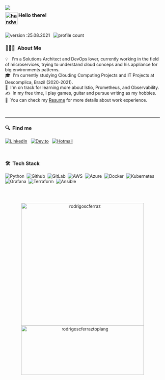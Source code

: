<img align="left" src="https://media.giphy.com/media/EE2w3QhJ1kpEBhMPbF/giphy.gif" />

### <img alt="handwavegif" src="https://user-images.githubusercontent.com/39513876/112366216-8cfe7400-8cfe-11eb-8116-7d3dbae20e97.gif" width='40' align="left"/> Hello there! 
<br>


![version :25.08.2021](https://img.shields.io/badge/version-29.06.2021-informational) &nbsp;
![profile count](https://komarev.com/ghpvc/?username=rodrigoscferraz&color=red)&nbsp;


### 👨🏻‍💻 &nbsp;About Me

💡 &nbsp; I'm a Solutions Architect and DevOps lover, currently working in the field of microservices, trying to understand cloud conceps and his appliance for big environments
patterns.\
🎓 &nbsp;I'm currently studying Clouding Computing Projects and IT Projects at Descomplica, Brazil (2020-2021).\
🌱 &nbsp;I'm on track for learning more about Istio, Prometheus, and Observability.\
✍️ &nbsp;In my free time, I play games, guitar and pursue writing as my hobbies.\
📄 &nbsp;You can check my [Resume](https://1drv.ms/b/s!AhC8ZgbgS2pb_WnAA0UQUP8-Ggny?e=sa1meS) for more details about work experience.
<br><br><br>
<hr>

### 🔍 &nbsp;Find me

<a href="https://www.linkedin.com/in/rodrigo-ferraz-499b9771/"><img align="center" alt="LinkedIn" src="https://img.shields.io/badge/LinkedIn-0077B5?style=for-the-badge&logo=linkedin&logoColor=white"/></a> &nbsp;
<a href="https://dev.to/rodrigoscferraz"><img align="center" alt="Dev.to" src="https://img.shields.io/badge/dev.to-0A0A0A?style=for-the-badge&logo=dev.to&logoColor=white" /></a> &nbsp;
<a href="mailto:rodrigoferrazsc@hotmail.com"><img align="center" alt="Hotmail" src="https://img.shields.io/badge/Hotmail-0077B5?style=for-the-badge&logo=microsoft&logoColor=white" /></a> &nbsp;


<br>

### 🛠 &nbsp;Tech Stack

![Python](https://img.shields.io/badge/Python-14354C?style=for-the-badge&logo=python&logoColor=white)&nbsp;
![Github](https://img.shields.io/badge/GitHub-100000?style=for-the-badge&logo=github&logoColor=white)&nbsp;
![GitLab](https://img.shields.io/badge/GitLab-330F63?style=for-the-badge&logo=gitlab&logoColor=white)&nbsp;
![AWS](https://img.shields.io/badge/AWS-232F3E?style=for-the-badge&logo=amazon-aws&logoColor=white)&nbsp;
![Azure](https://img.shields.io/badge/Azure-0089D6?style=for-the-badge&logo=microsoft-azure&logoColor=white)&nbsp;
![Docker](https://img.shields.io/badge/Docker-003399?style=for-the-badge&logo=docker&logoColor=white)&nbsp;
![Kubernetes](https://img.shields.io/badge/Kubernetes-2962FF?style=for-the-badge&logo=kubernetes&logoColor=white)&nbsp;
![Grafana](https://img.shields.io/badge/Grafana-e46c00?style=for-the-badge&logo=grafana&logoColor=white)&nbsp;
![Terraform](https://img.shields.io/badge/Terraform-330F63?style=for-the-badge&logo=terraform&logoColor=white)&nbsp;
![Ansible](https://img.shields.io/badge/Ansible-0A0A0A?style=for-the-badge&logo=ansible&logoColor=white)&nbsp;



<br><br>
<p align="center"> <img width="400px" src="https://github-readme-stats.vercel.app/api?username=rodrigoscferraz&show_icons=true&theme=gotham" alt="rodrigoscferraz" />
  <img width="400px" height="160px" src="https://github-readme-stats.vercel.app/api/top-langs/?username=rodrigoscferraz&layout=compact&theme=gotham" alt="rodrigoscferraztoplang" />

  
